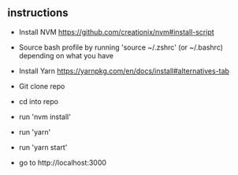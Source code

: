 ## instructions

- Install NVM https://github.com/creationix/nvm#install-script
- Source bash profile by running 'source ~/.zshrc' (or ~/.bashrc) depending on what you have
- Install Yarn https://yarnpkg.com/en/docs/install#alternatives-tab

- Git clone repo
- cd into repo
- run 'nvm install'
- run 'yarn'
- run 'yarn start'

- go to http://localhost:3000 
